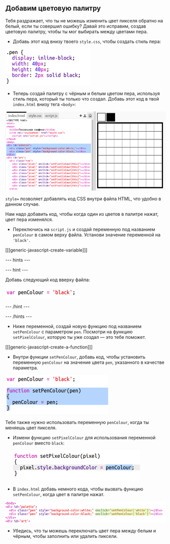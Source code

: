 ## Добавим цветовую палитру

Тебя раздражает, что ты не можешь изменить цвет пикселя обратно на белый, если ты совершил ошибку? Давай это исправим, создав цветовую палитру, чтобы ты мог выбирать между цветами пера.

+ Добавь этот код внизу твоего `style.css`, чтобы создать стиль пера:

![снимок экрана](images/pixel-art-pen.png)

+ Теперь создай палитру с чёрным и белым цветом пера, используя стиль пера, который ты только что создал. Добавь этот код в твой `index.html` внизу тега `<body>`:

![снимок экрана](images/pixel-art-palette.png)

`style=` позволяет добавлять код CSS внутри файла HTML, что удобно в данном случае.

Нам надо добавить код, чтобы когда один из цветов в палитре нажат, цвет пера изменялся.

+ Переключись на `script.js` и создай переменную под названием `penColour` в самом верху файла. Установи значение переменной на `'black'`.

[[[generic-javascript-create-variable]]]

--- hints ---

--- hint ---

Добавь следующий код вверху файла:

![снимок экрана](images/pixel-art-pencolour.png)

--- /hint ---

--- /hints ---

+ Ниже переменной, создай новую функцию под названием `setPenColour` с параметром `pen`. Посмотри на функцию `setPixelColour`, которую ты уже создал — это тебе поможет.

[[[generic-javascript-create-a-function]]]

+ Внутри функции `setPenColour`, добавь код, чтобы установить переменную `penColour` на значение цвета `pen`, указанного в качестве параметра.

![снимок экрана](images/pixel-art-set-pen.png)

Тебе также нужно использовать переменную `penColour`, когда ты меняешь цвет пикселя.

+ Измени функцию `setPixelColour` для использования переменной `penColour` вместо `black`:
    
    ![снимок экрана](images/pixel-art-use-pen.png)

+ В `index.html` добавь немного кода, чтобы вызвать функцию `setPenColour`, когда цвет в палитре нажат.

![снимок экрана](images/pixel-art-palette-onclick.png)

+ Убедись, что ты можешь переключать цвет пера между белым и чёрным, чтобы заполнить или удалить пиксели.